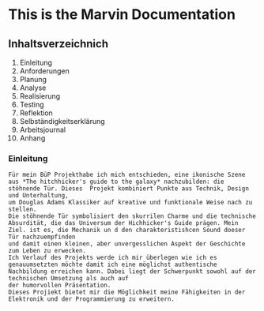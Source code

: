 # This is the Marvin Documentation
## Inhaltsverzeichnich
1. Einleitung
2. Anforderungen
3. Planung
4. Analyse
5. Realisierung
6. Testing
7. Reflektion
8. Selbständigkeitserklärung
9. Arbeitsjournal
10. Anhang

### Einleitung  
    Für mein BüP Projekthabe ich mich entschieden, eine ikonische Szene aus *The hitchhicker's guide to the galaxy* nachzubilden: die stöhnende Tür. Dieses  Projekt kombiniert Punkte aus Technik, Design und Unterhaltung, 
    um Douglas Adams Klassiker auf kreative und funktionale Weise nach zu stellen.  
    Die stöhnende Tür symbolisiert den skurrilen Charme und die technische Absurdität, die das Universum der Hichhicker's Guide prägen. Mein Ziel. ist es, die Mechanik un d den charakteristishcen Sound doeser Tür nachzuempfinden 
    und damit einen kleinen, aber unvergesslichen Aspekt der Geschichte zum Leben zu erwecken.  
    Ich Verlauf des Projekts werde ich mir überlegen wie ich es genauumsetzten möchte damit ich eine möglichst authentische Nachbildung erreichen kann. Dabei liegt der Schwerpunkt sowohl auf der technischen Umsetzung als auch auf 
    der humorvollen Präsentation.  
    Dieses Projiekt bietet mir die Möglichkeit meine Fähigkeiten in der Elektronik und der Programmierung zu erweitern.

